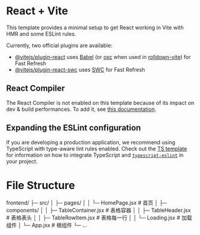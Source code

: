 # React + Vite

This template provides a minimal setup to get React working in Vite with HMR and some ESLint rules.

Currently, two official plugins are available:

- [@vitejs/plugin-react](https://github.com/vitejs/vite-plugin-react/blob/main/packages/plugin-react) uses [Babel](https://babeljs.io/) (or [oxc](https://oxc.rs) when used in [rolldown-vite](https://vite.dev/guide/rolldown)) for Fast Refresh
- [@vitejs/plugin-react-swc](https://github.com/vitejs/vite-plugin-react/blob/main/packages/plugin-react-swc) uses [SWC](https://swc.rs/) for Fast Refresh

## React Compiler

The React Compiler is not enabled on this template because of its impact on dev & build performances. To add it, see [this documentation](https://react.dev/learn/react-compiler/installation).

## Expanding the ESLint configuration

If you are developing a production application, we recommend using TypeScript with type-aware lint rules enabled. Check out the [TS template](https://github.com/vitejs/vite/tree/main/packages/create-vite/template-react-ts) for information on how to integrate TypeScript and [`typescript-eslint`](https://typescript-eslint.io) in your project.

# File Structure
frontend/
 ├─ src/
 │   ├─ pages/
 │   │   └─ HomePage.jsx        # 首页
 │   ├─ components/
 │   │   ├─ TableContainer.jsx  # 表格容器
 │   │   ├─ TableHeader.jsx     # 表格表头
 │   │   ├─ TableRowItem.jsx    # 表格每一行
 │   │   └─ Loading.jsx         # 加载组件
 │   └─ App.jsx                 # 根组件
 └─ ...
